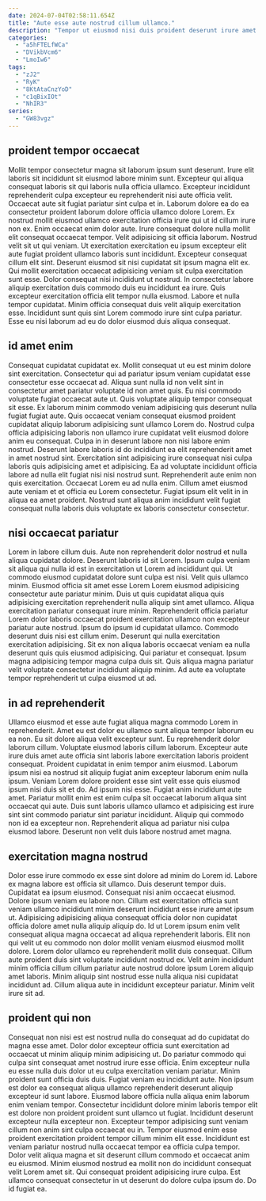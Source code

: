 ```yaml
---
date: 2024-07-04T02:58:11.654Z
title: "Aute esse aute nostrud cillum ullamco."
description: "Tempor ut eiusmod nisi duis proident deserunt irure amet quis. Cillum labore irure nulla pariatur qui quis."
categories:
  - "a5hFTELfWCa"
  - "DVikbVcm6"
  - "LmoIw6"
tags:
  - "zJ2"
  - "RyK"
  - "8KtAtaCnzYoD"
  - "c1qBixIOt"
  - "NhIR3"
series:
  - "GW83vgz"
---
```



## proident tempor occaecat

Mollit tempor consectetur magna sit laborum ipsum sunt deserunt. Irure elit laboris sit incididunt sit eiusmod labore minim sunt. Excepteur qui aliqua consequat laboris sit qui laboris nulla officia ullamco. Excepteur incididunt reprehenderit culpa excepteur eu reprehenderit nisi aute officia velit. Occaecat aute sit fugiat pariatur sint culpa et in. Laborum dolore ea do ea consectetur proident laborum dolore officia ullamco dolore Lorem. Ex nostrud mollit eiusmod ullamco exercitation officia irure qui ut id cillum irure non ex.
Enim occaecat enim dolor aute. Irure consequat dolore nulla mollit elit consequat occaecat tempor. Velit adipisicing sit officia laborum. Nostrud velit sit ut qui veniam. Ut exercitation exercitation eu ipsum excepteur elit aute fugiat proident ullamco laboris sunt incididunt. Excepteur consequat cillum elit sint. Deserunt eiusmod sit nisi cupidatat sit ipsum magna elit ex.
Qui mollit exercitation occaecat adipisicing veniam sit culpa exercitation sunt esse. Dolor consequat nisi incididunt ut nostrud. In consectetur labore aliquip exercitation duis commodo duis eu incididunt ea irure. Quis excepteur exercitation officia elit tempor nulla eiusmod. Labore et nulla tempor cupidatat. Minim officia consequat duis velit aliquip exercitation esse. Incididunt sunt quis sint Lorem commodo irure sint culpa pariatur. Esse eu nisi laborum ad eu do dolor eiusmod duis aliqua consequat.

## id amet enim

Consequat cupidatat cupidatat ex. Mollit consequat ut eu est minim dolore sint exercitation. Consectetur qui ad pariatur ipsum veniam cupidatat esse consectetur esse occaecat ad. Aliqua sunt nulla id non velit sint in consectetur amet pariatur voluptate id non amet quis. Eu nisi commodo voluptate fugiat occaecat aute ut. Quis voluptate aliquip tempor consequat sit esse.
Ex laborum minim commodo veniam adipisicing quis deserunt nulla fugiat fugiat aute. Quis occaecat veniam consequat eiusmod proident cupidatat aliquip laborum adipisicing sunt ullamco Lorem do. Nostrud culpa officia adipisicing laboris non ullamco irure cupidatat velit eiusmod dolore anim eu consequat. Culpa in in deserunt labore non nisi labore enim nostrud. Deserunt labore laboris id do incididunt ea elit reprehenderit amet in amet nostrud sint.
Exercitation sint adipisicing irure consequat nisi culpa laboris quis adipisicing amet et adipisicing. Ea ad voluptate incididunt officia labore ad nulla elit fugiat nisi nisi nostrud sunt. Reprehenderit aute enim non quis exercitation. Occaecat Lorem eu ad nulla enim. Cillum amet eiusmod aute veniam et et officia eu Lorem consectetur. Fugiat ipsum elit velit in in aliqua ea amet proident. Nostrud sunt aliqua anim incididunt velit fugiat consequat nulla laboris duis voluptate ex laboris consectetur consectetur.

## nisi occaecat pariatur

Lorem in labore cillum duis. Aute non reprehenderit dolor nostrud et nulla aliqua cupidatat dolore. Deserunt laboris id sit Lorem. Ipsum culpa veniam sit aliqua qui nulla id est in exercitation ut Lorem ad incididunt qui. Ut commodo eiusmod cupidatat dolore sunt culpa est nisi.
Velit quis ullamco minim. Eiusmod officia sit amet esse Lorem Lorem eiusmod adipisicing consectetur aute pariatur minim. Duis ut quis cupidatat aliqua quis adipisicing exercitation reprehenderit nulla aliquip sint amet ullamco. Aliqua exercitation pariatur consequat irure minim. Reprehenderit officia pariatur Lorem dolor laboris occaecat proident exercitation ullamco non excepteur pariatur aute nostrud. Ipsum do ipsum id cupidatat ullamco. Commodo deserunt duis nisi est cillum enim. Deserunt qui nulla exercitation exercitation adipisicing.
Sit ex non aliqua laboris occaecat veniam ea nulla deserunt quis quis eiusmod adipisicing. Qui pariatur et consequat. Ipsum magna adipisicing tempor magna culpa duis sit. Quis aliqua magna pariatur velit voluptate consectetur incididunt aliquip minim. Ad aute ea voluptate tempor reprehenderit ut culpa eiusmod ut ad.

## in ad reprehenderit

Ullamco eiusmod et esse aute fugiat aliqua magna commodo Lorem in reprehenderit. Amet eu est dolor eu ullamco sunt aliqua tempor laborum eu ea non. Eu sit dolore aliqua velit excepteur sunt. Eu reprehenderit dolor laborum cillum. Voluptate eiusmod laboris cillum laborum.
Excepteur aute irure duis amet aute officia sint laboris labore exercitation laboris proident consequat. Proident cupidatat in enim tempor anim eiusmod. Laborum ipsum nisi ea nostrud sit aliquip fugiat anim excepteur laborum enim nulla ipsum. Veniam Lorem dolore proident esse sint velit esse quis eiusmod ipsum nisi duis sit et do.
Ad ipsum nisi esse. Fugiat anim incididunt aute amet. Pariatur mollit enim est enim culpa sit occaecat laborum aliqua sint occaecat qui aute. Duis sunt laboris ullamco ullamco et adipisicing est irure sint sint commodo pariatur sint pariatur incididunt. Aliquip qui commodo non id ea excepteur non. Reprehenderit aliqua ad pariatur nisi culpa eiusmod labore. Deserunt non velit duis labore nostrud amet magna.

## exercitation magna nostrud

Dolor esse irure commodo ex esse sint dolore ad minim do Lorem id. Labore ex magna labore est officia sit ullamco. Duis deserunt tempor duis. Cupidatat ea ipsum eiusmod.
Consequat nisi anim occaecat eiusmod. Dolore ipsum veniam eu labore non. Cillum est exercitation officia sunt veniam ullamco incididunt minim deserunt incididunt esse irure amet ipsum ut. Adipisicing adipisicing aliqua consequat officia dolor non cupidatat officia dolore amet nulla aliquip aliquip do. Id ut Lorem ipsum enim velit consequat aliqua magna occaecat ad aliqua reprehenderit laboris.
Elit non qui velit ut eu commodo non dolor mollit veniam eiusmod eiusmod mollit dolore. Lorem dolor ullamco eu reprehenderit mollit duis consequat. Cillum aute proident duis sint voluptate incididunt nostrud ex. Velit anim incididunt minim officia cillum cillum pariatur aute nostrud dolore ipsum Lorem aliquip amet laboris. Minim aliquip sint nostrud esse nulla aliqua nisi cupidatat incididunt ad. Cillum aliqua aute in incididunt excepteur pariatur. Minim velit irure sit ad.

## proident qui non

Consequat non nisi est est nostrud nulla do consequat ad do cupidatat do magna esse amet. Dolor dolor excepteur officia sunt exercitation ad occaecat ut minim aliquip minim adipisicing ut. Do pariatur commodo qui culpa sint consequat amet nostrud irure esse officia. Enim excepteur nulla eu esse nulla duis dolor ut eu culpa exercitation veniam pariatur. Minim proident sunt officia duis duis. Fugiat veniam eu incididunt aute. Non ipsum est dolor ea consequat aliqua ullamco reprehenderit deserunt aliquip excepteur id sunt labore. Eiusmod labore officia nulla aliqua enim laborum enim veniam tempor.
Consectetur incididunt dolore minim laboris tempor elit est dolore non proident proident sunt ullamco ut fugiat. Incididunt deserunt excepteur nulla excepteur non. Excepteur tempor adipisicing sunt veniam cillum non anim sint culpa occaecat eu in. Tempor eiusmod enim esse proident exercitation proident tempor cillum minim elit esse. Incididunt est veniam pariatur nostrud nulla occaecat tempor ea officia culpa tempor.
Dolor velit aliqua magna et sit deserunt cillum commodo et occaecat anim eu eiusmod. Minim eiusmod nostrud ea mollit non do incididunt consequat velit Lorem amet sit. Qui consequat proident adipisicing irure culpa. Est ullamco consequat consectetur in ut deserunt do dolore culpa ipsum do. Do id fugiat ea.

